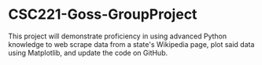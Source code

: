 # CSC221-Goss-GroupProject
This project will demonstrate proficiency in using advanced Python knowledge to web scrape data from a state's Wikipedia page, plot said data using Matplotlib, and update the code on GitHub.

